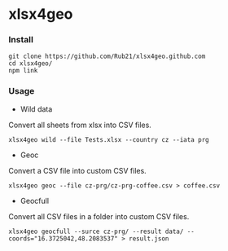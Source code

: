 # xlsx4geo

### Install

 ```
 git clone https://github.com/Rub21/xlsx4geo.github.com
 cd xlsx4geo/
 npm link
 ```
 
### Usage

- Wild data

Convert all sheets from xlsx into CSV files.

```
xlsx4geo wild --file Tests.xlsx --country cz --iata prg

```

- Geoc

Convert a CSV file into custom CSV files.

```
xlsx4geo geoc --file cz-prg/cz-prg-coffee.csv > coffee.csv

```

- Geocfull

Convert all CSV files in a folder into custom CSV files.

```
xlsx4geo geocfull --surce cz-prg/ --result data/ --coords="16.3725042,48.2083537" > result.json
```
